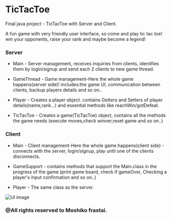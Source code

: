 # TicTacToe
Final java project - TicTacToe with Server and Client.

A fun game with very friendly user interface, so come and play tic tac toe! win your opponents, raise your rank and maybe become a legend! 

### Server
* Main - Server management, receives inquiries from clients, identifies them by login/signup and send each 2 clients to new game thread. 

* GameThread - Game management-Here the whole game happens(server side)! includes:the game UI, communication between clients, backup players details and so on..

* Player - Creates a player object. contains Getters and Setters of player details(name,rank...) and essential methods like reachWin/gotDefeat.

* TicTacToe - Creates a game(TicTacToe) object, contains all the methods the game needs (execute moves,check winner,reset game and so on..)

### Client
* Main - Client management-Here the whole game happens(client side) - connects with the server, login/signup, play until one of the clients disconnects.

* GameSupport - contains methods that support the Main.class in the progress of the game (print game board, check if gameOver, Checking a player's input confirmation and so on..)

* Player - The same class as the server.

![UI image](http://www.interload.co.il/upload/6736013.png)

### @All rights reserved to Moshiko frastai.
